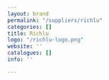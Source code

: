 ```yaml
---
layout: brand
permalink: "/suppliers/richlu"
categories: []
title: Richlu
logo: "/richlu-logo.png"
website: ''
catalogues: []
info: ''

---
```

